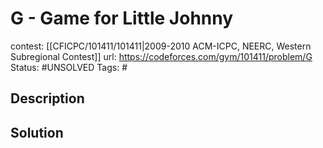 # G - Game for Little Johnny

contest: [[CFICPC/101411/101411|2009-2010 ACM-ICPC, NEERC, Western Subregional Contest]]
url: https://codeforces.com/gym/101411/problem/G
Status: #UNSOLVED
Tags: #

## Description

## Solution

